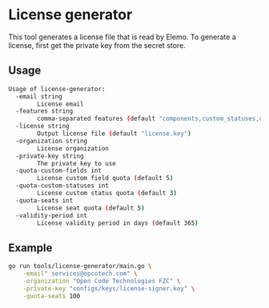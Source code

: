 # License generator

This tool generates a license file that is read by Elemo. To generate a
license, first get the private key from the secret store.

## Usage

```bash
Usage of license-generator:
  -email string
        License email
  -features string
        comma-separated features (default "components,custom_statuses,custom_fields,multiple_assignees,releases")
  -license string
        Output license file (default "license.key")
  -organization string
        License organization
  -private-key string
        The private key to use
  -quota-custom-fields int
        License custom field quota (default 5)
  -quota-custom-statuses int
        License custom status quota (default 3)
  -quota-seats int
        License seat quota (default 5)
  -validity-period int
        License validity period in days (default 365)
```

## Example

```bash
go run tools/license-generator/main.go \
    -email" services@opcotech.com" \
    -organization "Open Code Technologies FZC" \
    -private-key "configs/keys/license-signer.key" \
    -quota-seats 100
```

